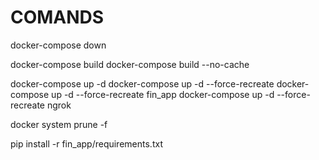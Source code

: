 # COMANDS

docker-compose down

docker-compose build
docker-compose build --no-cache

docker-compose up -d
docker-compose up -d --force-recreate
docker-compose up -d --force-recreate fin_app
docker-compose up -d --force-recreate ngrok

docker system prune -f

pip install -r fin_app/requirements.txt
